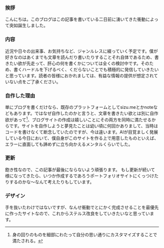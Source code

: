 ### 挨拶
こんにちは。このブログはこの記事を書いている二日前に湧いてきた衝動によって突如誕生しました。

### 内容
近況や日々の出来事、お気持ちなど、ジャンルレスに綴っていく予定です。僕が好きなのはあくまでも文章を読んだり書いたりすることそれ自体であるため、書きたい欲が先走って、肝心の何を書くかについては全くの検討中です。そのため、書くハードルを下げるべく、くだらないことでも積極的に発信していきたいと思っています。読者の皆様におかれましては、有益な情報の提供が想定されていない点をご了承ください。

### 自作した理由
単にブログを書くだけなら、既存のプラットフォームとしてsizu.meとかnoteなどもあります。ではなぜ自作したのかと言うと、文章を書きたい欲とは別に自作欲があって[^1]、ブログサイトの作成は嬉しいことにその両方を同時に満たせるからです。サイトを自作しようと夢見たことは幼い頃に何回かありまして、当時はコードを書けなくて断念していたのですが、今は違います。AIが目覚ましく発展している今日において、僕自身がこのサイトを作る上で用意したものといえば、エラーに直面しても諦めずに立ち向かえるメンタルくらいでした。

### 更新
飽き性なので、この記事が最後にならないよう頑張ります。
もし更新が続いて様になってきたら、いつか作成するであろうポートフォリオサイトにくっつけたりするのかな〜なんて考えたりもしています。

### デザイン
手を抜いたわけではないですが、なんせ衝動でとにかく完成させることを最優先に作ったサイトなので、これからステルス改良をしていきたいなと思っています。

[^1]:身の回りのものを細部にわたって自分の思い通りにカスタマイズすることで満たされる。
